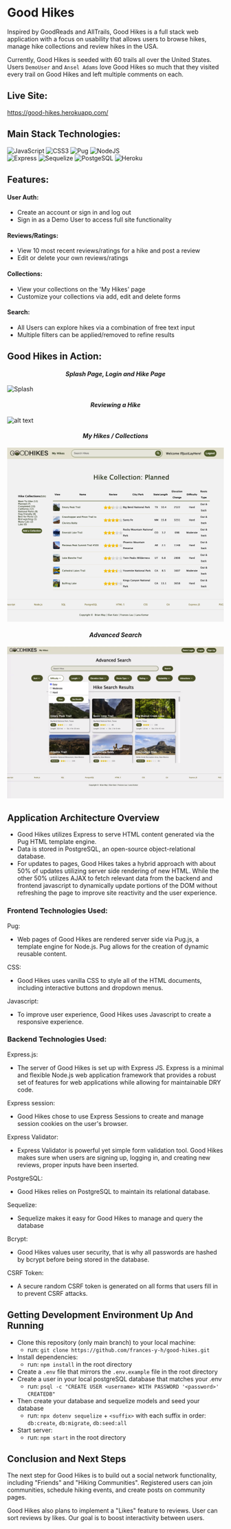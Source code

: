 # Good Hikes

Inspired by GoodReads and AllTrails, Good Hikes is a full stack web application with a focus on usability that allows users to browse hikes, manage hike collections and review hikes in the USA.

Currently, Good Hikes is seeded with 60 trails all over the United States. Users `DemoUser` and `Ansel Adams` love Good Hikes so much that they visited every trail on Good Hikes and left multiple comments on each.

## Live Site:

https://good-hikes.herokuapp.com/

## Main Stack Technologies:

![JavaScript](https://img.shields.io/badge/javascript-%23323330.svg?style=for-the-badge&logo=javascript&logoColor=%23F7DF1E)
![CSS3](https://img.shields.io/badge/css3-%231572B6.svg?style=for-the-badge&logo=css3&logoColor=white)
![Pug](https://img.shields.io/badge/pug-f7e2c8.svg?style=for-the-badge&logo=pug&logoColor=#A86454)
![NodeJS](https://img.shields.io/badge/node.js-6DA55F?style=for-the-badge&logo=node.js&logoColor=white)
</br>
![Express](https://img.shields.io/badge/express-000000.svg?style=for-the-badge&logo=express&logoColor=white)
![Sequelize](https://img.shields.io/badge/sequelize-grey.svg?style=for-the-badge&logo=sequelize&logoColor=52B0E7)
![PostgeSQL](https://img.shields.io/badge/postgresql-Eaeaea.svg?style=for-the-badge&logo=postgresql&logoColor=#4169E1)
![Heroku](https://img.shields.io/badge/heroku-%23430098.svg?style=for-the-badge&logo=heroku&logoColor=white)

## Features:

#### User Auth:

- Create an account or sign in and log out
- Sign in as a Demo User to access full site functionality

#### Reviews/Ratings:

- View 10 most recent reviews/ratings for a hike and post a review
- Edit or delete your own reviews/ratings

#### Collections:

- View your collections on the 'My Hikes' page
- Customize your collections via add, edit and delete forms

#### Search:

- All Users can explore hikes via a combination of free text input
- Multiple filters can be applied/removed to refine results

## Good Hikes in Action:

**_<h4 align="center"> Splash Page, Login and Hike Page </h4>_**
![Splash](https://user-images.githubusercontent.com/97005157/177658455-687787b2-bea1-4c6c-b9ce-d1935dfbf54c.gif)




**_<h4 align="center">Reviewing a Hike </h4>_**

![alt text](public/images/readme/reviews.gif)

**_<h4 align="center">My Hikes / Collections </h4>_**
![alt text](public/images/readme/collection-page.png)

**_<h4 align="center"> Advanced Search </h4>_**
![alt text](public/images/readme/search-page.png)

## Application Architecture Overview

- Good Hikes utilizes Express to serve HTML content generated via the Pug HTML template engine.
- Data is stored in PostgreSQL, an open-source object-relational database.
- For updates to pages, Good Hikes takes a hybrid approach with about 50% of updates utilizing server side rendering of new HTML. While the other 50% utilizes AJAX to fetch relevant data from the backend and frontend javascript to dynamically update portions of the DOM without refreshing the page to improve site reactivity and the user experience.

### Frontend Technologies Used:

Pug:

- Web pages of Good Hikes are rendered server side via Pug.js, a template engine for Node.js. Pug allows for the creation of dynamic reusable content.

CSS:

- Good Hikes uses vanilla CSS to style all of the HTML documents, including interactive buttons and dropdown menus.

Javascript:

- To improve user experience, Good Hikes uses Javascript to create a responsive experience.

### Backend Technologies Used:

Express.js:

- The server of Good Hikes is set up with Express JS. Express is a minimal and flexible Node.js web application framework that provides a robust set of features for web applications while allowing for maintainable DRY code.

Express session:

- Good Hikes chose to use Express Sessions to create and manage session cookies on the user's browser.

Express Validator:

- Express Validator is powerful yet simple form validation tool. Good Hikes makes sure when users are signing up, logging in, and creating new reviews, proper inputs have been inserted.

PostgreSQL:

- Good Hikes relies on PostgreSQL to maintain its relational database.

Sequelize:

- Sequelize makes it easy for Good Hikes to manage and query the database

Bcrypt:

- Good Hikes values user security, that is why all passwords are hashed by bcrypt before being stored in the database.

CSRF Token:

- A secure random CSRF token is generated on all forms that users fill in to prevent CSRF attacks.

## Getting Development Environment Up And Running

- Clone this repository (only main branch) to your local machine:
  - run: `git clone https://github.com/frances-y-h/good-hikes.git`
- Install dependencies:
  - run: `npm install` in the root directory
- Create a `.env` file that mirrors the `.env.example` file in the root directory
- Create a user in your local postgreSQL database that matches your .env
  - run: `psql -c "CREATE USER <username> WITH PASSWORD '<password>' CREATEDB"`
- Then create your database and sequelize models and seed your database
  - run: `npx dotenv sequelize` + `<suffix>` with each suffix in order: `db:create`, `db:migrate`, `db:seed:all`
- Start server:
  - run: `npm start` in the root directory

## Conclusion and Next Steps

The next step for Good Hikes is to build out a social network functionality, including "Friends" and "Hiking Communities". Registered users can join communities, schedule hiking events, and create posts on community pages.

Good Hikes also plans to implement a "Likes" feature to reviews. User can sort reviews by likes. Our goal is to boost interactivity between users.
